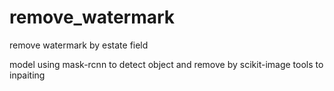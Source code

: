 # remove_watermark
remove watermark by estate field

model using mask-rcnn to detect object and remove by scikit-image tools to inpaiting 

